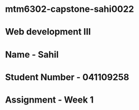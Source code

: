 # mtm6302-capstone-sahi0022
# Web development III
# Name - Sahil 
# Student Number - 041109258
# Assignment - Week 1 
